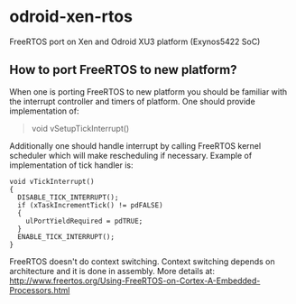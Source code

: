 # odroid-xen-rtos
FreeRTOS port on Xen and Odroid XU3 platform (Exynos5422 SoC)

## How to port FreeRTOS to new platform?

When one is porting FreeRTOS to new platform you should be familiar with the interrupt controller and timers of platform. One should provide implementation of:

> void vSetupTickInterrupt()

Additionally one should handle interrupt by calling FreeRTOS kernel scheduler which will make rescheduling if necessary. Example of implementation of tick handler is: 

```
void vTickInterrupt()
{
  DISABLE_TICK_INTERRUPT();
  if (xTaskIncrementTick() != pdFALSE)
  {
    ulPortYieldRequired = pdTRUE;    
  }
  ENABLE_TICK_INTERRUPT();
}
```
FreeRTOS doesn't do context switching. Context switching depends on architecture and it is done in assembly. More details at:
http://www.freertos.org/Using-FreeRTOS-on-Cortex-A-Embedded-Processors.html



